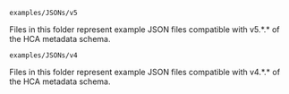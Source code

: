 `examples/JSONs/v5`

Files in this folder represent example JSON files compatible with v5.\*.\* of the HCA metadata schema.

`examples/JSONs/v4`

Files in this folder represent example JSON files compatible with v4.\*.\* of the HCA metadata schema.

